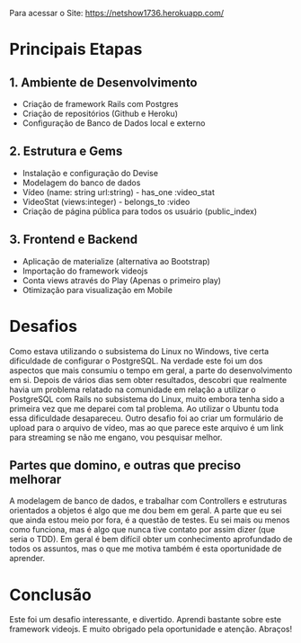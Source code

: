 Para acessar o Site:
https://netshow1736.herokuapp.com/

# Principais Etapas

## 1. Ambiente de Desenvolvimento
* Criação de framework Rails com Postgres
* Criação de repositórios (Github e Heroku)
* Configuração de Banco de Dados local e externo

## 2. Estrutura e Gems
* Instalação e configuração do Devise
* Modelagem do banco de dados
* Vídeo (name: string url:string) - has_one :video_stat
* VideoStat (views:integer) - belongs_to :video
* Criação de página pública para todos os usuário (public_index)

## 3. Frontend e Backend
* Aplicação de materialize (alternativa ao Bootstrap)
* Importação do framework videojs
* Conta views através do Play (Apenas o primeiro play)
* Otimização para visualização em Mobile

# Desafios
Como estava utilizando o subsistema do Linux no Windows, tive certa dificuldade de configurar o PostgreSQL.
Na verdade este foi um dos aspectos que mais consumiu o tempo em geral, a parte do desenvolvimento em si.
Depois de vários dias sem obter resultados, descobri que realmente havia um problema relatado na comunidade
em relação a utilizar o PostgreSQL com Rails no subsistema do Linux, muito embora tenha sido a primeira vez
que me deparei com tal problema. Ao utilizar o Ubuntu toda essa dificuldade desapareceu. Outro desafio
foi ao criar um formulário de upload para o arquivo de vídeo, mas ao que parece este arquivo é um link
para streaming se não me engano, vou pesquisar melhor.

## Partes que domino, e outras que preciso melhorar
A modelagem de banco de dados, e trabalhar com Controllers e estruturas orientados a objetos é algo
que me dou bem em geral. A parte que eu sei que ainda estou meio por fora, é a questão de testes.
Eu sei mais ou menos como funciona, mas é algo que nunca tive contato por assim dizer (que seria o TDD).
Em geral é bem difícil obter um conhecimento aprofundado de todos os assuntos, mas o que me motiva
também é esta oportunidade de aprender.

# Conclusão
Este foi um desafio interessante, e divertido. Aprendi bastante sobre este framework videojs.
E muito obrigado pela oportunidade e atenção. Abraços!

